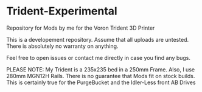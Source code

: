 # Trident-Experimental


Repository for Mods by me for the Voron Trident 3D Printer

This is a developement repository. Assume that all uploads are untested. There is absolutely no warranty on anything.

Feel free to open issues or contact me directly in case you find any bugs.

PLEASE NOTE:
My Trident is a 235x235 bed in a 250mm Frame. Also, I use 280mm MGN12H Rails. There is no guarantee that Mods fit on stock builds.
This is certainly true for the PurgeBucket and the Idler-Less front AB Drives
